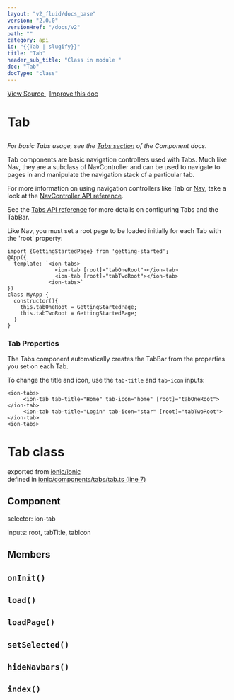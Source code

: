 ```yaml
---
layout: "v2_fluid/docs_base"
version: "2.0.0"
versionHref: "/docs/v2"
path: ""
category: api
id: "{{Tab | slugify}}"
title: "Tab"
header_sub_title: "Class in module "
doc: "Tab"
docType: "class"
---
```



<div class="improve-docs">
  <a href='http://github.com/driftyco/ionic2/tree/master/ionic/components/tabs/tab.ts#L6'>
    View Source
  </a>
  &nbsp;
  <a href='http://github.com/driftyco/ionic2/edit/master/ionic/components/tabs/tab.ts#L6'>
    Improve this doc
  </a>
</div>




<h1 class="api-title">

  Tab



</h1>





<p><em>For basic Tabs usage, see the <a href="../../../../components/#tabs">Tabs section</a>
of the Component docs.</em></p>
<p>Tab components are basic navigation controllers used with Tabs.  Much like
Nav, they are a subclass of NavController and can be used to navigate
to pages in and manipulate the navigation stack of a particular tab.</p>
<p>For more information on using navigation controllers like Tab or <a href="../../nav/Nav/">Nav</a>,
take a look at the <a href="../NavController/">NavController API reference</a>.</p>
<p>See the <a href="../Tabs/">Tabs API reference</a> for more details on configuring Tabs
and the TabBar.</p>
<p>Like Nav, you must set a root page to be loaded initially for each Tab with
the &#39;root&#39; property:</p>
<pre><code>import {GettingStartedPage} from &#39;getting-started&#39;;
@App({
  template: `&lt;ion-tabs&gt;
               &lt;ion-tab [root]=&quot;tabOneRoot&quot;&gt;&lt;/ion-tab&gt;
               &lt;ion-tab [root]=&quot;tabTwoRoot&quot;&gt;&lt;/ion-tab&gt;
             &lt;ion-tabs&gt;`
})
class MyApp {
  constructor(){
    this.tabOneRoot = GettingStartedPage;
    this.tabTwoRoot = GettingStartedPage;
  }
}
</code></pre>
<p><h3 id="tab_properties">Tab Properties</h3>
The Tabs component automatically creates the TabBar from the properties you
set on each Tab.</p>
<p>To change the title and icon, use the <code>tab-title</code> and <code>tab-icon</code>
inputs:</p>
<pre><code class="lang-html">&lt;ion-tabs&gt;
     &lt;ion-tab tab-title=&quot;Home&quot; tab-icon=&quot;home&quot; [root]=&quot;tabOneRoot&quot;&gt;&lt;/ion-tab&gt;
     &lt;ion-tab tab-title=&quot;Login&quot; tab-icon=&quot;star&quot; [root]=&quot;tabTwoRoot&quot;&gt;&lt;/ion-tab&gt;
&lt;ion-tabs&gt;
</code></pre>


<h1 class="class export">Tab <span class="type">class</span></h1>
<p class="module">exported from <a href='undefined'>ionic/ionic</a><br/>
defined in <a href="https://github.com/driftyco/ionic2/tree/master/ionic/components/tabs/tab.ts#L7-L152">ionic/components/tabs/tab.ts (line 7)</a>
</p>
<h2>Component</h2>
  <span>selector: ion-tab</span>

  <span>inputs: root, tabTitle, tabIcon</span>


## Members

<div id="onInit"></div>
<h2>
  <code>onInit()</code>

</h2>












<div id="load"></div>
<h2>
  <code>load()</code>

</h2>












<div id="loadPage"></div>
<h2>
  <code>loadPage()</code>

</h2>












<div id="setSelected"></div>
<h2>
  <code>setSelected()</code>

</h2>












<div id="hideNavbars"></div>
<h2>
  <code>hideNavbars()</code>

</h2>












<div id="index"></div>
<h2>
  <code>index()</code>

</h2>












